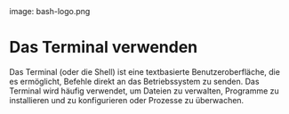 <div class='meta'>
image: bash-logo.png
</div>

# Das Terminal verwenden

<p class='abstract'>
Das Terminal (oder die Shell) ist eine textbasierte Benutzeroberfläche, die es ermöglicht, Befehle direkt an das Betriebssystem zu senden. Das Terminal wird häufig verwendet, um Dateien zu verwalten, Programme zu installieren und zu konfigurieren oder Prozesse zu überwachen.
</p>
